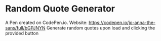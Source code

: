 # Random Quote Generator

A Pen created on CodePen.io.
Website: https://codepen.io/jo-anna-the-sans/full/bGPJNYN
Generate random quotes upon load and clicking the provided button
